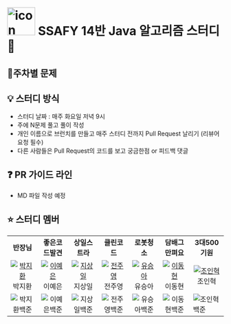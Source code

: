 <h1><img src="https://techstack-generator.vercel.app/java-icon.svg" alt="icon" width="65" style="width: 65px; height: 65px; margin-right: 0px; margin-bottom: 0px; display:inline-block" />
  SSAFY 14반 Java 알고리즘 스터디 📝
</h1>


##  📙주차별 문제


## 💡 스터디 방식
- 스터디 날짜 : 매주 화요일 저녁 9시
- 주에 N문제 풀고 풀이 작성
- 개인 이름으로 브런치를 만들고 매주 스터디 전까지 Pull Request 날리기 (리뷰어 요청 필수)
- 다른 사람들은 Pull Request의 코드를 보고 궁금한점 or 피드백 댓글 

## ❓ PR 가이드 라인
- MD 파일 작성 예정

## ⭐ 스터디 멤버

<table align="center">
  <tr>
    <td align="center">
      <strong>반장님</strong>
    </td>
    <td align="center">
      <strong>좋은코드발견</strong>
    </td>
    <td align="center">
      <strong>상일스트라</strong>
    </td>
    <td align="center">
      <strong>클린코드</strong>
    </td>
    <td align="center">
      <strong>로봇청소</strong>
    </td>
    <td align="center">
      <strong>담배그만펴요</strong>
    </td>
    <td  align="center">
       <strong>3대500기원</strong>
    </td>
  </tr>
  <tr>
    <td  align="center">
      <a href="https://github.com/mycook3">
        <img src="https://github.com/mycook3.png" alt="박지환" />
      </a>
      박지환
    </td>
    <td  align="center">
      <a href="https://github.com/synodical">
        <img src="https://github.com/synodical.png" alt="이예은" />
      </a>
      이예은
    </td>
    <td  align="center">
      <a href="https://github.com/sangilji">
        <img src="https://github.com/sangilji.png"  alt="지상일" />
      </a>
      지상일
    </td>
    <td  align="center">
      <a href="https://github.com/juuyoungjeon">
        <img src="https://github.com/juuyoungjeon.png" alt="전주영" />
      </a>
      전주영
    </td>
    <td  align="center">
      <a href="https://github.com/SeungAh-Yoo99">
        <img src="https://github.com/SeungAh-Yoo99.png"  alt="유승아" />
      </a>
      유승아
    </td>
    <td  align="center">
      <a href="https://github.com/eastsage">
        <img src="https://github.com/eastsage.png" alt="이동현" />
      </a>
      이동현
    </td>
    <td  align="center">
      <a href="https://github.com/InHyeok-J">
        <img src="https://github.com/InHyeok-J.png" alt="조인혁" />
      </a>
      조인혁
    </td>
  </tr>
  <tr>
    <td align="center">
      <img src="http://mazassumnida.wtf/api/mini/generate_badge?boj=mycook3" alt="박지환백준" />
    </td>
    <td align="center">
       <img src="http://mazassumnida.wtf/api/mini/generate_badge?boj=akinakamori" alt="이예은백준" />
    </td>
    <td align="center">
       <img src="http://mazassumnida.wtf/api/mini/generate_badge?boj=gsl0515" alt="지상일백준" />
    </td>
    <td align="center">
       <img src="http://mazassumnida.wtf/api/mini/generate_badge?boj=bnb3228" alt="전주영백준" />
    </td>
    <td align="center">
       <img src="http://mazassumnida.wtf/api/mini/generate_badge?boj=ysa8497" alt="유승아백준" />
    </td>
    <td align="center">
       <img src="http://mazassumnida.wtf/api/mini/generate_badge?boj=eastsage" alt="이동현백준" />
    </td>
    <td>
      <img src="http://mazassumnida.wtf/api/mini/generate_badge?boj=benchpress" alt="조인혁백준" />
    </td>
  </tr>
</table>
